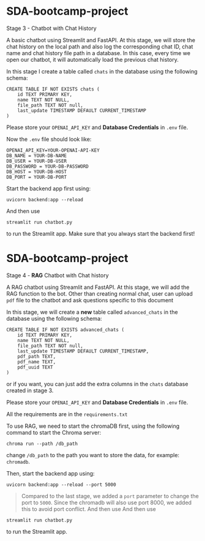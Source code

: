 # SDA-bootcamp-project

Stage 3 - Chatbot with Chat History

A basic chatbot using Streamlit and FastAPI. At this stage, we will store the chat history on the local path and also log the corresponding chat ID, chat name and chat history file path in a database. In this case, every time we open our chatbot, it will automatically load the previous chat history.

In this stage I create a table called `chats` in the database using the following schema:
```
CREATE TABLE IF NOT EXISTS chats (
    id TEXT PRIMARY KEY,
    name TEXT NOT NULL,
    file_path TEXT NOT null,
    last_update TIMESTAMP DEFAULT CURRENT_TIMESTAMP
)
```

Please store your `OPENAI_API_KEY` and **Database Credentials** in `.env` file.

Now the `.env` file should look like:
```
OPENAI_API_KEY=YOUR-OPENAI-API-KEY
DB_NAME = YOUR-DB-NAME
DB_USER = YOUR-DB-USER
DB_PASSWORD = YOUR-DB-PASSWORD
DB_HOST = YOUR-DB-HOST
DB_PORT = YOUR-DB-PORT
```

Start the backend app first using:

```
uvicorn backend:app --reload
```

And then use 
```
streamlit run chatbot.py
```
to run the Streamlit app. Make sure that you always start the backend first!



# SDA-bootcamp-project

Stage 4 - **RAG** Chatbot with Chat history

A RAG chatbot using Streamlit and FastAPI. At this stage, we will add the RAG function to the bot.
Other than creating normal chat, user can upload `pdf` file to the chatbot and ask questions specific to this document 

In this stage, we will create a **new** table called `advanced_chats` in the database using the following schema:
```
CREATE TABLE IF NOT EXISTS advanced_chats (
    id TEXT PRIMARY KEY,
    name TEXT NOT NULL,
    file_path TEXT NOT null,
    last_update TIMESTAMP DEFAULT CURRENT_TIMESTAMP,
    pdf_path TEXT,
    pdf_name TEXT,
    pdf_uuid TEXT
)
```
or if you want, you can just add the extra columns in the `chats` database created in stage 3.

Please store your `OPENAI_API_KEY` and **Database Credentials** in `.env` file.

All the requirements are in the `requirements.txt`

To use RAG, we need to start the chromaDB first, using the following command to start the Chroma server:
```
chroma run --path /db_path
```
change `/db_path` to the path you want to store the data, for example: `chromadb`.

Then, start the backend app using:

```
uvicorn backend:app --reload --port 5000
```

> Compared to the last stage, we added a `port` parameter to change the port to `5000`. Since the chromadb will also use port 8000, we added this to avoid port conflict.
And then use 
And then use 
```
streamlit run chatbot.py
```
to run the Streamlit app.
